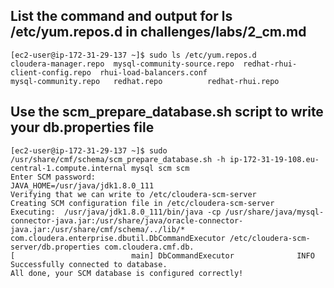 ## List the command and output for ls /etc/yum.repos.d in challenges/labs/2_cm.md

```
[ec2-user@ip-172-31-29-137 ~]$ sudo ls /etc/yum.repos.d
cloudera-manager.repo  mysql-community-source.repo  redhat-rhui-client-config.repo  rhui-load-balancers.conf
mysql-community.repo   redhat.repo		    redhat-rhui.repo
```

## Use the scm_prepare_database.sh script to write your db.properties file

```
[ec2-user@ip-172-31-29-137 ~]$ sudo /usr/share/cmf/schema/scm_prepare_database.sh -h ip-172-31-19-108.eu-central-1.compute.internal mysql scm scm
Enter SCM password: 
JAVA_HOME=/usr/java/jdk1.8.0_111
Verifying that we can write to /etc/cloudera-scm-server
Creating SCM configuration file in /etc/cloudera-scm-server
Executing:  /usr/java/jdk1.8.0_111/bin/java -cp /usr/share/java/mysql-connector-java.jar:/usr/share/java/oracle-connector-java.jar:/usr/share/cmf/schema/../lib/* com.cloudera.enterprise.dbutil.DbCommandExecutor /etc/cloudera-scm-server/db.properties com.cloudera.cmf.db.
[                          main] DbCommandExecutor              INFO  Successfully connected to database.
All done, your SCM database is configured correctly!
```